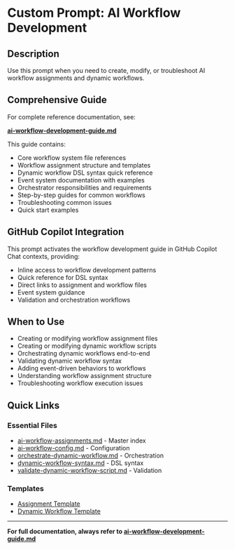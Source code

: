 # Custom Prompt: AI Workflow Development

## Description
Use this prompt when you need to create, modify, or troubleshoot AI workflow assignments and dynamic workflows.

## Comprehensive Guide
For complete reference documentation, see:

**[ai-workflow-development-guide.md](../../ai_instruction_modules/ai-workflow-development-guide.md)**

This guide contains:
- Core workflow system file references
- Workflow assignment structure and templates
- Dynamic workflow DSL syntax quick reference
- Event system documentation with examples
- Orchestrator responsibilities and requirements
- Step-by-step guides for common workflows
- Troubleshooting common issues
- Quick start examples

## GitHub Copilot Integration
This prompt activates the workflow development guide in GitHub Copilot Chat contexts, providing:
- Inline access to workflow development patterns
- Quick reference for DSL syntax
- Direct links to assignment and workflow files
- Event system guidance
- Validation and orchestration workflows

## When to Use
- Creating or modifying workflow assignment files
- Creating or modifying dynamic workflow scripts
- Orchestrating dynamic workflows end-to-end
- Validating dynamic workflow syntax
- Adding event-driven behaviors to workflows
- Understanding workflow assignment structure
- Troubleshooting workflow execution issues

## Quick Links

### Essential Files
- [ai-workflow-assignments.md](../../ai_instruction_modules/ai-workflow-assignments.md) - Master index
- [ai-workflow-config.md](../../ai_instruction_modules/ai-workflow-config.md) - Configuration
- [orchestrate-dynamic-workflow.md](../../ai_instruction_modules/ai-workflow-assignments/orchestrate-dynamic-workflow.md) - Orchestration
- [dynamic-workflow-syntax.md](../../ai_instruction_modules/ai-workflow-assignments/dynamic-workflows/dynamic-workflow-syntax.md) - DSL syntax
- [validate-dynamic-workflow-script.md](../../ai_instruction_modules/ai-workflow-assignments/validate-dynamic-workflow-script.md) - Validation

### Templates
- [Assignment Template](../../ai_instruction_modules/ai-workflow-assignments/ai-workflow-assignment-empty-template.md)
- [Dynamic Workflow Template](../../ai_instruction_modules/ai-workflow-assignments/dynamic-workflows/dynamic-workflow-template.md)

---

**For full documentation, always refer to [ai-workflow-development-guide.md](../../ai_instruction_modules/ai-workflow-development-guide.md)**
